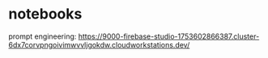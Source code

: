 # notebooks

prompt engineering: https://9000-firebase-studio-1753602866387.cluster-6dx7corvpngoivimwvvljgokdw.cloudworkstations.dev/
